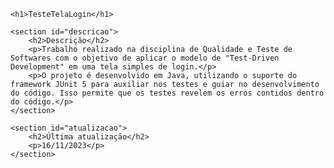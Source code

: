 <!DOCTYPE html>
<html lang="pt-BR">
<head>
    <meta charset="UTF-8">
    <meta name="viewport" content="width=device-width, initial-scale=1.0">
    <title>TesteTelaLogin</title>
</head>
<body>

    <h1>TesteTelaLogin</h1>

    <section id="descricao">
        <h2>Descrição</h2>
        <p>Trabalho realizado na disciplina de Qualidade e Teste de Softwares com o objetivo de aplicar o modelo de "Test-Driven Development" em uma tela simples de login.</p>
        <p>O projeto é desenvolvido em Java, utilizando o suporte do framework JUnit 5 para auxiliar nos testes e guiar no desenvolvimento do código. Isso permite que os testes revelem os erros contidos dentro do código.</p>
    </section>

    <section id="atualizacao">
        <h2>Última atualização</h2>
        <p>16/11/2023</p>
    </section>

</body>
</html>
